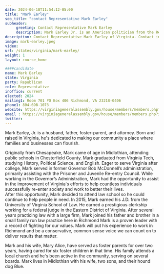 ```yaml
---
date: 2024-06-18T11:54:12-05:00
title: "Mark Earley"
seo_title: "contact Representative Mark Earley"
subheader:
     greeting: Contact Representative Mark Earley
     description: Mark Earley Jr. is an American politician from the Republican Party, serving in the Virginia House of Delegates representing District 73. He began his term on January 10, 2024.
description: Contact Representative Mark Earley of Virginia. Contact information for Mark Earley includes email address, phone number, and mailing address.
image: mark-earley.jpeg
video:
url: /states/virginia/mark-earley/
weight: 1
layout: course_home

####candidate
name: Mark Earley
state: Virginia
party: Republican
role: Representative
inoffice: current
elected: 2024
mailing1: Room 701 PO Box 406 Richmond, VA 23218-0406
phone1: 804-698-1073
website: https://virginiageneralassembly.gov/house/members/members.php?id=H0358/
email : https://virginiageneralassembly.gov/house/members/members.php?id=H0358/
twitter: 
---
```

Mark Earley, Jr. is a husband, father, foster-parent, and attorney. Born and raised in Virginia, he's dedicated to making our community a place where families and businesses can flourish.

Originally from Chesapeake, Mark came of age in Midlothian, attending public schools in Chesterfield County. Mark graduated from Virginia Tech, studying History, Political Science, and English. Eager to serve Virginia after college, Mark served in former Governor Bob McDonnell’s administration, primarily assisting with the Prisoner and Juvenile Re-entry Council. While working in the Governor’s Administration, Mark had the opportunity to assist in the improvement of Virginia's efforts to help countless individuals successfully re-enter society and work to better their lives.  
After this opportunity, Mark decided to attend law school so he could continue to help people in need. In 2015, Mark earned his J.D. from the University of Virginia School of Law. He earned a prestigious clerkship working for a federal judge in the Eastern District of Virginia. After several years practicing law with a large firm, Mark joined his father and brother in a small family run law practice here in Richmond
Mark is a proven leader with a record of fighting for our values. Mark will put his experience to work in Richmond and be a conservative, common sense voice we can count on to deliver results that matter.

Mark and his wife, Mary Alice, have served as foster parents for over two years, having cared for six foster children in that time. His family attends a local church and he's been active in the community, serving on several boards. Mark lives in Midlothian with his wife, two sons, and their hound dog Blue.
